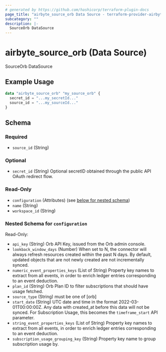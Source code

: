 ```yaml
---
# generated by https://github.com/hashicorp/terraform-plugin-docs
page_title: "airbyte_source_orb Data Source - terraform-provider-airbyte"
subcategory: ""
description: |-
  SourceOrb DataSource
---
```


# airbyte_source_orb (Data Source)

SourceOrb DataSource

## Example Usage

```terraform
data "airbyte_source_orb" "my_source_orb" {
  secret_id = "...my_secretId..."
  source_id = "...my_sourceId..."
}
```

<!-- schema generated by tfplugindocs -->
## Schema

### Required

- `source_id` (String)

### Optional

- `secret_id` (String) Optional secretID obtained through the public API OAuth redirect flow.

### Read-Only

- `configuration` (Attributes) (see [below for nested schema](#nestedatt--configuration))
- `name` (String)
- `workspace_id` (String)

<a id="nestedatt--configuration"></a>
### Nested Schema for `configuration`

Read-Only:

- `api_key` (String) Orb API Key, issued from the Orb admin console.
- `lookback_window_days` (Number) When set to N, the connector will always refresh resources created within the past N days. By default, updated objects that are not newly created are not incrementally synced.
- `numeric_event_properties_keys` (List of String) Property key names to extract from all events, in order to enrich ledger entries corresponding to an event deduction.
- `plan_id` (String) Orb Plan ID to filter subscriptions that should have usage fetched.
- `source_type` (String) must be one of [orb]
- `start_date` (String) UTC date and time in the format 2022-03-01T00:00:00Z. Any data with created_at before this data will not be synced. For Subscription Usage, this becomes the `timeframe_start` API parameter.
- `string_event_properties_keys` (List of String) Property key names to extract from all events, in order to enrich ledger entries corresponding to an event deduction.
- `subscription_usage_grouping_key` (String) Property key name to group subscription usage by.


